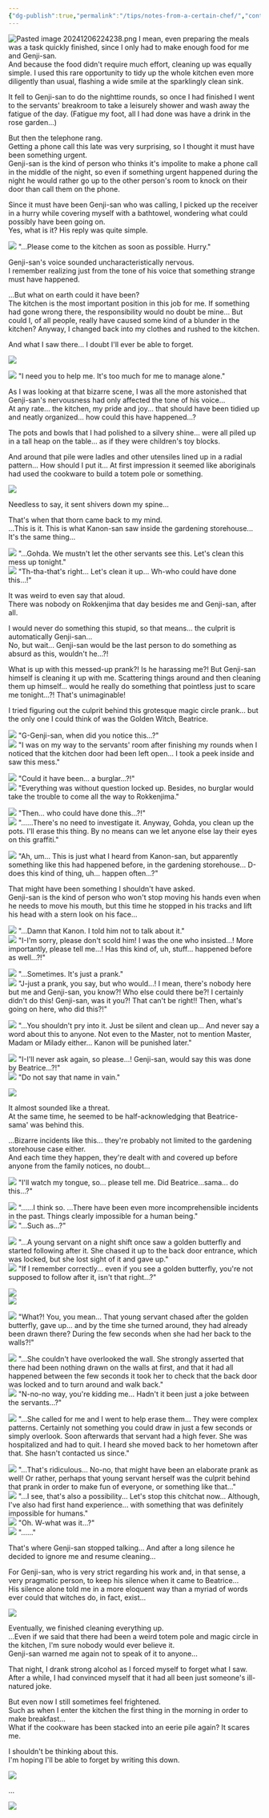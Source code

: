 ```yaml
---
{"dg-publish":true,"permalink":"/tips/notes-from-a-certain-chef/","contentClasses":"center-headings red-truth red-links blue-truth"}
---
```


![Pasted image 20241206224238.png](/img/user/Attachments/Pasted%20image%2020241206224238.png)
I mean, even preparing the meals was a task quickly finished, since I only had to make enough food for me and Genji-san.  
And because the food didn't require much effort, cleaning up was equally simple. I used this rare opportunity to tidy up the whole kitchen even more diligently than usual, flashing a wide smile at the sparklingly clean sink.

It fell to Genji-san to do the nighttime rounds, so once I had finished I went to the servants' breakroom to take a leisurely shower and wash away the fatigue of the day. (Fatigue my foot, all I had done was have a drink in the rose garden...)  
  
But then the telephone rang.  
Getting a phone call this late was very surprising, so I thought it must have been something urgent.  
Genji-san is the kind of person who thinks it's impolite to make a phone call in the middle of the night, so even if something urgent happened during the night he would rather go up to the other person's room to knock on their door than call them on the phone.  
  
Since it must have been Genji-san who was calling, I picked up the receiver in a hurry while covering myself with a bathtowel, wondering what could possibly have been going on.  
Yes, what is it? His reply was quite simple.

  
![](https://lparchive.org/Umineko-no-Naku-Koro-ni/Update%20184/16-gen_a11_def1.png) "...Please come to the kitchen as soon as possible. Hurry."  
  
Genji-san's voice sounded uncharacteristically nervous.  
I remember realizing just from the tone of his voice that something strange must have happened.  
  
...But what on earth could it have been?  
The kitchen is the most important position in this job for me. If something had gone wrong there, the responsibility would no doubt be mine... But could I, of all people, really have caused some kind of a blunder in the kitchen? Anyway, I changed back into my clothes and rushed to the kitchen.  
  
And what I saw there... I doubt I'll ever be able to forget.  
  
![](https://lparchive.org/Umineko-no-Naku-Koro-ni/Update%20184/17-Gohda14.jpg)  
  
![](https://lparchive.org/Umineko-no-Naku-Koro-ni/Update%20184/16-gen_a11_def1.png) "I need you to help me. It's too much for me to manage alone."  
  
As I was looking at that bizarre scene, I was all the more astonished that Genji-san's nervousness had only affected the tone of his voice...  
At any rate... the kitchen, my pride and joy... that should have been tidied up and neatly organized... how could this have happened...?  
  
The pots and bowls that I had polished to a silvery shine... were all piled up in a tall heap on the table... as if they were children's toy blocks.  
  
And around that pile were ladles and other utensiles lined up in a radial pattern... How should I put it... At first impression it seemed like aboriginals had used the cookware to build a totem pole or something.  
  
![](https://lparchive.org/Umineko-no-Naku-Koro-ni/Update%20184/18-Gohda15.jpg)

Needless to say, it sent shivers down my spine...  
  
That's when that thorn came back to my mind.  
...This is it. This is what Kanon-san saw inside the gardening storehouse... It's the same thing...  
  
![](https://lparchive.org/Umineko-no-Naku-Koro-ni/Update%20184/16-gen_a11_def1.png) "...Gohda. We mustn't let the other servants see this. Let's clean this mess up tonight."  
![](https://lparchive.org/Umineko-no-Naku-Koro-ni/Update%20184/9-goh_a11_hohoemi1.png) "Th-tha-that's right... Let's clean it up... Wh-who could have done this...!"  
  
It was weird to even say that aloud.  
There was nobody on Rokkenjima that day besides me and Genji-san, after all.  
  
I would never do something this stupid, so that means... the culprit is automatically Genji-san...  
No, but wait... Genji-san would be the last person to do something as absurd as this, wouldn't he...?!  
  
What is up with this messed-up prank?! Is he harassing me?! But Genji-san himself is cleaning it up with me. Scattering things around and then cleaning them up himself... would he really do something that pointless just to scare me tonight...?! That's unimaginable!  
  
I tried figuring out the culprit behind this grotesque magic circle prank... but the only one I could think of was the Golden Witch, Beatrice.  
  
![](https://lparchive.org/Umineko-no-Naku-Koro-ni/Update%20184/9-goh_a11_hohoemi1.png) "G-Genji-san, when did you notice this...?"  
![](https://lparchive.org/Umineko-no-Naku-Koro-ni/Update%20184/16-gen_a11_def1.png) "I was on my way to the servants' room after finishing my rounds when I noticed that the kitchen door had been left open... I took a peek inside and saw this mess."  
  
![](https://lparchive.org/Umineko-no-Naku-Koro-ni/Update%20184/9-goh_a11_hohoemi1.png) "Could it have been... a burglar...?!"  
![](https://lparchive.org/Umineko-no-Naku-Koro-ni/Update%20184/16-gen_a11_def1.png) "Everything was without question locked up. Besides, no burglar would take the trouble to come all the way to Rokkenjima."  
  
![](https://lparchive.org/Umineko-no-Naku-Koro-ni/Update%20184/9-goh_a11_hohoemi1.png) "Then... who could have done this...?!"  
![](https://lparchive.org/Umineko-no-Naku-Koro-ni/Update%20184/16-gen_a11_def1.png) "......There's no need to investigate it. Anyway, Gohda, you clean up the pots. I'll erase this thing. By no means can we let anyone else lay their eyes on this graffiti."  
  
![](https://lparchive.org/Umineko-no-Naku-Koro-ni/Update%20184/9-goh_a11_hohoemi1.png) "Ah, um... This is just what I heard from Kanon-san, but apparently something like this had happened before, in the gardening storehouse... D-does this kind of thing, uh... happen often...?"  
  
That might have been something I shouldn't have asked.  
Genji-san is the kind of person who won't stop moving his hands even when he needs to move his mouth, but this time he stopped in his tracks and lift his head with a stern look on his face...  
  
![](https://lparchive.org/Umineko-no-Naku-Koro-ni/Update%20184/16-gen_a11_def1.png) "...Damn that Kanon. I told him not to talk about it."  
![](https://lparchive.org/Umineko-no-Naku-Koro-ni/Update%20184/9-goh_a11_hohoemi1.png) "I-I'm sorry, please don't scold him! I was the one who insisted...! More importantly, please tell me...! Has this kind of, uh, stuff... happened before as well...?!"  
  
![](https://lparchive.org/Umineko-no-Naku-Koro-ni/Update%20184/16-gen_a11_def1.png) "...Sometimes. It's just a prank."  
![](https://lparchive.org/Umineko-no-Naku-Koro-ni/Update%20184/9-goh_a11_hohoemi1.png) "J-just a prank, you say, but who would...! I mean, there's nobody here but me and Genji-san, you know?! Who else could there be?! I certainly didn't do this! Genji-san, was it you?! That can't be right!! Then, what's going on here, who did this?!"  
  
![](https://lparchive.org/Umineko-no-Naku-Koro-ni/Update%20184/16-gen_a11_def1.png) "...You shouldn't pry into it. Just be silent and clean up... And never say a word about this to anyone. Not even to the Master, not to mention Master, Madam or Milady either... Kanon will be punished later."  
  
![](https://lparchive.org/Umineko-no-Naku-Koro-ni/Update%20184/9-goh_a11_hohoemi1.png) "I-I'll never ask again, so please...! Genji-san, would say this was done by Beatrice...?!"  
![](https://lparchive.org/Umineko-no-Naku-Koro-ni/Update%20184/16-gen_a11_def1.png) "Do not say that name in vain."  
  
![](https://lparchive.org/Umineko-no-Naku-Koro-ni/Update%20184/19-Gohda16.jpg)  
  
  
It almost sounded like a threat.  
At the same time, he seemed to be half-acknowledging that Beatrice-sama' was behind this.  
  
...Bizarre incidents like this... they're probably not limited to the gardening storehouse case either.  
And each time they happen, they're dealt with and covered up before anyone from the family notices, no doubt...  
  
![](https://lparchive.org/Umineko-no-Naku-Koro-ni/Update%20184/9-goh_a11_hohoemi1.png) "I'll watch my tongue, so... please tell me. Did Beatrice...sama... do this...?"  
  
![](https://lparchive.org/Umineko-no-Naku-Koro-ni/Update%20184/16-gen_a11_def1.png) "......I think so. ...There have been even more incomprehensible incidents in the past. Things clearly impossible for a human being."  
![](https://lparchive.org/Umineko-no-Naku-Koro-ni/Update%20184/9-goh_a11_hohoemi1.png) "...Such as...?"  
  
![](https://lparchive.org/Umineko-no-Naku-Koro-ni/Update%20184/16-gen_a11_def1.png) "...A young servant on a night shift once saw a golden butterfly and started following after it. She chased it up to the back door entrance, which was locked, but she lost sight of it and gave up."  
![](https://lparchive.org/Umineko-no-Naku-Koro-ni/Update%20184/9-goh_a11_hohoemi1.png) "If I remember correctly... even if you see a golden butterfly, you're not supposed to follow after it, isn't that right...?"  
  
![](https://lparchive.org/Umineko-no-Naku-Koro-ni/Update%20184/20-Gohda17.jpg)  
![](https://lparchive.org/Umineko-no-Naku-Koro-ni/Update%20184/21-Gohda18.jpg)  
  
![](https://lparchive.org/Umineko-no-Naku-Koro-ni/Update%20184/9-goh_a11_hohoemi1.png) "What?! You, you mean... That young servant chased after the golden butterfly, gave up... and by the time she turned around, they had already been drawn there? During the few seconds when she had her back to the walls?!"  
  
![](https://lparchive.org/Umineko-no-Naku-Koro-ni/Update%20184/16-gen_a11_def1.png) "...She couldn't have overlooked the wall. She strongly asserted that there had been nothing drawn on the walls at first, and that it had all happened between the few seconds it took her to check that the back door was locked and to turn around and walk back."  
![](https://lparchive.org/Umineko-no-Naku-Koro-ni/Update%20184/9-goh_a11_hohoemi1.png) "N-no-no way, you're kidding me... Hadn't it been just a joke between the servants...?"  
  
![](https://lparchive.org/Umineko-no-Naku-Koro-ni/Update%20184/16-gen_a11_def1.png) "...She called for me and I went to help erase them... They were complex patterns. Certainly not something you could draw in just a few seconds or simply overlook. Soon afterwards that servant had a high fever. She was hospitalized and had to quit. I heard she moved back to her hometown after that. She hasn't contacted us since."  
  
![](https://lparchive.org/Umineko-no-Naku-Koro-ni/Update%20184/9-goh_a11_hohoemi1.png) "...That's ridiculous... No-no, that might have been an elaborate prank as well! Or rather, perhaps that young servant herself was the culprit behind that prank in order to make fun of everyone, or something like that..."  
![](https://lparchive.org/Umineko-no-Naku-Koro-ni/Update%20184/16-gen_a11_def1.png) "...I see, that's also a possibility... Let's stop this chitchat now... Although, I've also had first hand experience... with something that was definitely impossible for humans."  
![](https://lparchive.org/Umineko-no-Naku-Koro-ni/Update%20184/9-goh_a11_hohoemi1.png) "Oh. W-what was it...?"  
![](https://lparchive.org/Umineko-no-Naku-Koro-ni/Update%20184/16-gen_a11_def1.png) "......"  
  
  
That's where Genji-san stopped talking... And after a long silence he decided to ignore me and resume cleaning...  
  
For Genji-san, who is very strict regarding his work and, in that sense, a very pragmatic person, to keep his silence when it came to Beatrice...  
His silence alone told me in a more eloquent way than a myriad of words ever could that witches do, in fact, exist...  
  
![](https://lparchive.org/Umineko-no-Naku-Koro-ni/Update%20184/22-Gohda19.jpg)  

  
Eventually, we finished cleaning everything up.  
...Even if we said that there had been a weird totem pole and magic circle in the kitchen, I'm sure nobody would ever believe it.  
Genji-san warned me again not to speak of it to anyone...  
  
  
  
That night, I drank strong alcohol as I forced myself to forget what I saw.  
After a while, I had convinced myself that it had all been just someone's ill-natured joke.  
  
But even now I still sometimes feel frightened.  
Such as when I enter the kitchen the first thing in the morning in order to make breakfast...  
What if the cookware has been stacked into an eerie pile again? It scares me.  
  
I shouldn't be thinking about this.  
I'm hoping I'll be able to forget by writing this down.  
  
![](https://lparchive.org/Umineko-no-Naku-Koro-ni/Update%20184/23-Gohda20.jpg)  

...  

![](https://lparchive.org/Umineko-no-Naku-Koro-ni/Update%20184/24-cooktroll.gif)